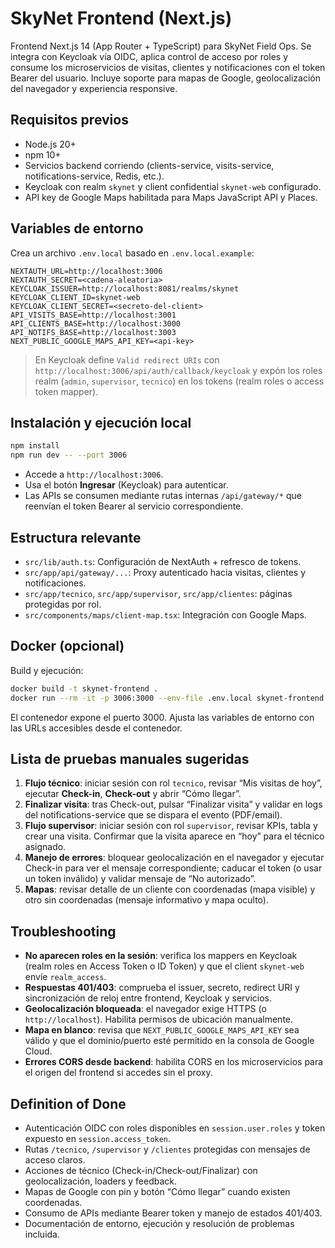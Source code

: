 # SkyNet Frontend (Next.js)

Frontend Next.js 14 (App Router + TypeScript) para SkyNet Field Ops. Se integra con Keycloak vía OIDC, aplica control de acceso por roles y consume los microservicios de visitas, clientes y notificaciones con el token Bearer del usuario. Incluye soporte para mapas de Google, geolocalización del navegador y experiencia responsive.

## Requisitos previos

- Node.js 20+
- npm 10+
- Servicios backend corriendo (clients-service, visits-service, notifications-service, Redis, etc.).
- Keycloak con realm `skynet` y client confidential `skynet-web` configurado.
- API key de Google Maps habilitada para Maps JavaScript API y Places.

## Variables de entorno

Crea un archivo `.env.local` basado en `.env.local.example`:

```
NEXTAUTH_URL=http://localhost:3006
NEXTAUTH_SECRET=<cadena-aleatoria>
KEYCLOAK_ISSUER=http://localhost:8081/realms/skynet
KEYCLOAK_CLIENT_ID=skynet-web
KEYCLOAK_CLIENT_SECRET=<secreto-del-client>
API_VISITS_BASE=http://localhost:3001
API_CLIENTS_BASE=http://localhost:3000
API_NOTIFS_BASE=http://localhost:3003
NEXT_PUBLIC_GOOGLE_MAPS_API_KEY=<api-key>
```

> En Keycloak define `Valid redirect URIs` con `http://localhost:3006/api/auth/callback/keycloak` y expón los roles realm (`admin`, `supervisor`, `tecnico`) en los tokens (realm roles o access token mapper).

## Instalación y ejecución local

```bash
npm install
npm run dev -- --port 3006
```

- Accede a `http://localhost:3006`.
- Usa el botón **Ingresar** (Keycloak) para autenticar.
- Las APIs se consumen mediante rutas internas `/api/gateway/*` que reenvían el token Bearer al servicio correspondiente.

## Estructura relevante

- `src/lib/auth.ts`: Configuración de NextAuth + refresco de tokens.
- `src/app/api/gateway/...`: Proxy autenticado hacia visitas, clientes y notificaciones.
- `src/app/tecnico`, `src/app/supervisor`, `src/app/clientes`: páginas protegidas por rol.
- `src/components/maps/client-map.tsx`: Integración con Google Maps.

## Docker (opcional)

Build y ejecución:

```bash
docker build -t skynet-frontend .
docker run --rm -it -p 3006:3000 --env-file .env.local skynet-frontend
```

El contenedor expone el puerto 3000. Ajusta las variables de entorno con las URLs accesibles desde el contenedor.

## Lista de pruebas manuales sugeridas

1. **Flujo técnico**: iniciar sesión con rol `tecnico`, revisar “Mis visitas de hoy”, ejecutar **Check-in**, **Check-out** y abrir “Cómo llegar”.
2. **Finalizar visita**: tras Check-out, pulsar “Finalizar visita” y validar en logs del notifications-service que se dispara el evento (PDF/email).
3. **Flujo supervisor**: iniciar sesión con rol `supervisor`, revisar KPIs, tabla y crear una visita. Confirmar que la visita aparece en “hoy” para el técnico asignado.
4. **Manejo de errores**: bloquear geolocalización en el navegador y ejecutar Check-in para ver el mensaje correspondiente; caducar el token (o usar un token inválido) y validar mensaje de “No autorizado”.
5. **Mapas**: revisar detalle de un cliente con coordenadas (mapa visible) y otro sin coordenadas (mensaje informativo y mapa oculto).

## Troubleshooting

- **No aparecen roles en la sesión**: verifica los mappers en Keycloak (realm roles en Access Token o ID Token) y que el client `skynet-web` envíe `realm_access`.
- **Respuestas 401/403**: comprueba el issuer, secreto, redirect URI y sincronización de reloj entre frontend, Keycloak y servicios.
- **Geolocalización bloqueada**: el navegador exige HTTPS (o `http://localhost`). Habilita permisos de ubicación manualmente.
- **Mapa en blanco**: revisa que `NEXT_PUBLIC_GOOGLE_MAPS_API_KEY` sea válido y que el dominio/puerto esté permitido en la consola de Google Cloud.
- **Errores CORS desde backend**: habilita CORS en los microservicios para el origen del frontend si accedes sin el proxy.

## Definition of Done

- Autenticación OIDC con roles disponibles en `session.user.roles` y token expuesto en `session.access_token`.
- Rutas `/tecnico`, `/supervisor` y `/clientes` protegidas con mensajes de acceso claros.
- Acciones de técnico (Check-in/Check-out/Finalizar) con geolocalización, loaders y feedback.
- Mapas de Google con pin y botón “Cómo llegar” cuando existen coordenadas.
- Consumo de APIs mediante Bearer token y manejo de estados 401/403.
- Documentación de entorno, ejecución y resolución de problemas incluida.
